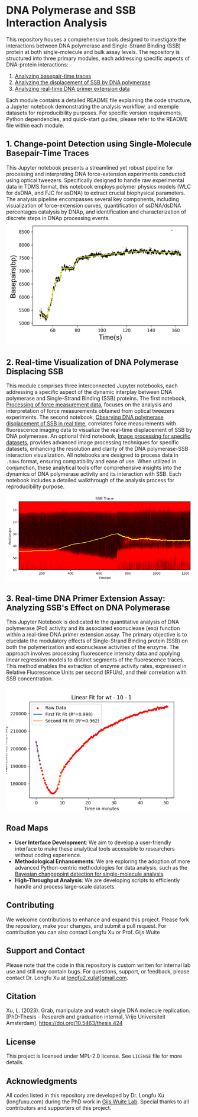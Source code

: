 # DNA Polymerase and SSB Interaction Analysis

This repository houses a comprehensive  tools designed to investigate the interactions between DNA polymerase and Single-Strand Binding (SSB) protein at both single-molecule and bulk assay levels. The repository is structured into three primary modules, each addressing specific aspects of DNA-protein interactions:

1. [Analyzing basepair-time traces](Analyzing_ChangePoint_SingleMolecule)
2. [Analyzing the displacement of SSB by DNA polymerase](Analyzing_DNAp_Displaces_SSB)
3. [Analyzing real-time DNA primer extension data](Analyzing_PolExo_RealTimeExtensionData)

Each module contains a detailed README file explaining the code structure, a Jupyter notebook demonstrating the analysis workflow, and exemple datasets for reproducibility purposes. For specific version requirements, Python dependencies, and quick-start guides, please refer to the README file within each module.

## 1. Change-point Detection using Single-Molecule Basepair-Time Traces

This Jupyter notebook presents a streamlined yet robust pipeline for processing and interpreting DNA force-extension experiments conducted using optical tweezers. Specifically designed to handle raw experimental data in TDMS format, this notebook employs polymer physics models (WLC for dsDNA, and FJC for ssDNA) to extract crucial biophysical parameters. The analysis pipeline encompasses several key components, including visualization of force-extension curves, quantification of ssDNA/dsDNA percentages catalysis by DNAp, and identification and characterization of discrete steps in DNAp processing events. 
![Example data](property/Step_fitted.png)

## 2. Real-time Visualization of DNA Polymerase Displacing SSB

This module comprises three interconnected Jupyter notebooks, each addressing a specific aspect of the dynamic interplay between DNA polymerase and Single-Strand Binding (SSB) proteins. The first notebook, [Processing of force measurement data](Analyzing_DNAp_Displaces_SSB/1_CalculatingDNApTrace_OT.ipynb), focuses on the analysis and interpretation of force measurements obtained from optical tweezers experiments. The second notebook, [Observing DNA polymerase displacement of SSB in real time](Analyzing_DNAp_Displaces_SSB/2_Correlation_image_force.ipynb), correlates force measurements with fluorescence imaging data to visualize the real-time displacement of SSB by DNA polymerase. An optional third notebook, [Image processing for specific datasets](Analyzing_DNAp_Displaces_SSB/3_Correlation_force_processed_image.ipynb), provides advanced image processing techniques for specific datasets, enhancing the resolution and clarity of the DNA polymerase-SSB interaction visualization. All notebooks are designed to process data in `.tdms` format, ensuring compatibility and ease of use. When utilized in conjunction, these analytical tools offer comprehensive insights into the dynamics of DNA polymerase activity and its interaction with SSB. Each notebook includes a detailed walkthrough of the analysis process for reproducibility purpose.

![Example data](property/image.png)

## 3. Real-time DNA Primer Extension Assay: Analyzing SSB's Effect on DNA Polymerase

This Jupyter Notebook is dedicated to the quantitative analysis of DNA polymerase (Pol) activity and its associated exonuclease (exo) function within a real-time DNA primer extension assay. The primary objective is to elucidate the modulatory effects of Single-Strand Binding protein (SSB) on both the polymerization and exonuclease activities of the enzyme. The approach involves processing fluorescence intensity data and applying linear regression models to distinct segments of the fluorescence traces. This method enables the extraction of enzyme activity rates, expressed in Relative Fluorescence Units per second (RFU/s), and their correlation with SSB concentration. 

![Example data](property/plot_wt_10_1.png)

## Road Maps

- **User Interface Development**: We aim to develop a user-friendly interface to make these analytical tools accessible to researchers without coding experience.
- **Methodological Enhancements**: We are exploring the adoption of more advanced Python-centric methodologies for data analysis, such as the [Bayesian changepoint detection for single-molecule analysis](https://github.com/longfuxu/bayesian_changepoint_detection_single_molecule).
- **High-Throughput Analysis**: We are developing scripts to efficiently handle and process large-scale datasets.

## Contributing
We welcome contributions to enhance and expand this project. Please fork the repository, make your changes, and submit a pull request. For contribution you can also contact Longfu Xu or Prof. Gijs Wuite

## Support and Contact
Please note that the code in this repository is custom written for internal lab use and still may contain bugs. For questions, support, or feedback, please contact Dr. Longfu Xu at [longfu2.xu[at]gmail.com](mailto:longfu2.xu@gmail.com). 

## Citation
Xu, L. (2023). Grab, manipulate and watch single DNA molecule replication. [PhD-Thesis - Research and graduation internal, Vrije Universiteit Amsterdam]. https://doi.org/10.5463/thesis.424

## License

This project is licensed under MPL-2.0 license. See `LICENSE` file for more details.

## Acknowledgments

All codes listed in this repository are developed by Dr. Longfu Xu (longfuxu.com) during the PhD work in [Gijs Wuite Lab](http://www.gijswuite.com/). Special thanks to all contributors and supporters of this project.




